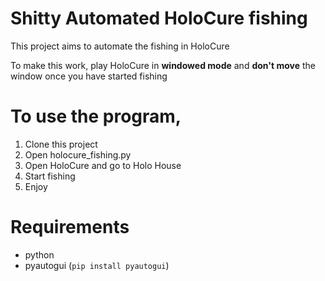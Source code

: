 # Shitty Automated HoloCure fishing

This project aims to automate the fishing in HoloCure

To make this work, play HoloCure in **windowed mode** and **don't move** the window once you have started fishing

# To use the program, 
1. Clone this project
1. Open holocure_fishing.py
1. Open HoloCure and go to Holo House
1. Start fishing
1. Enjoy

# Requirements
* python
* pyautogui (`pip install pyautogui`)

